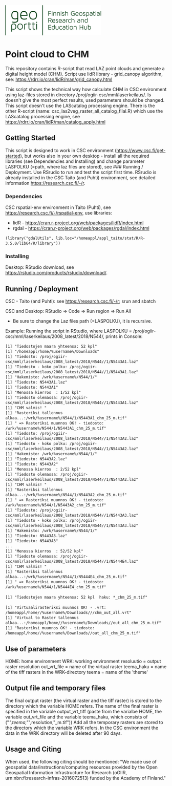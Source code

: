 <img src="https://github.com/geoportti/Logos/blob/master/geoportti_logo_300px.png">

# Point cloud to CHM

This repository contains R-script that read LAZ point clouds and generate a digital height model (CHM). Script use lidR library - grid_canopy algorithm, see: https://rdrr.io/cran/lidR/man/grid_canopy.html

This script shows the technical way how calculate CHM in CSC environment using laz-files stored in directory /proj/ogiir-csc/mml/laserkeilaus/. Is doesn't give the most perfect results, used parameters should be changed. 
This script doesn't use the LAScatalog processing engine. There is the other R-script (name: csc_las2veg_raster_all_catalog_filal.R) which use the LAScatalog processing engine, see https://rdrr.io/cran/lidR/man/catalog_apply.html

## Getting Started

This script is designed to work in CSC environment (https://www.csc.fi/get-started), but works also in your own desktop -  install all the required libraries (see Dependencies and Installing) and change parameter LASPOLKU (=path, where laz files are stored), see ### Running / Deployment.
Use RSrudio to run and test the script first time. RSrudio is already installed in the CSC Taito (and Puhti) environment, see detailed information https://research.csc.fi/-/r.

### Dependencies

CSC rspatial-env environment in Taito (Puhti), see https://research.csc.fi/-/rspatial-env, use libraries:
- lidR - https://cran.r-project.org/web/packages/lidR/index.html
- rgdal - https://cran.r-project.org/web/packages/rgdal/index.html
```
(library("gdalUtils", lib.loc="/homeappl/appl_taito/stat/R/R-3.5.0/lib64/R/library"))
```

### Installing

Desktop: RStudio download, see https://rstudio.com/products/rstudio/download/.

## Running / Deployment

CSC - Taito (and Puhti): see https://research.csc.fi/-/r; srun and sbatch

CSC and Desktop: RStudio => Code => Run region => Run All 
- Be sure to change the Laz files path (=LASPOLKU), it is recursive.

Example: Running the script in RStudio, where LASPOLKU = /proj/ogiir-csc/mml/laserkeilaus/2008_latest/2018/N544/, prints in Console:

    [1] "Tiedostojen maara yhteensa: 52 kpl"
    [1] "/homeappl/home/%username%/Downloads"
    [1] "Tiedosto: /proj/ogiir-csc/mml/laserkeilaus/2008_latest/2018/N544//1/N5443A1.laz"
    [1] "Tiedosto - koko polku: /proj/ogiir-csc/mml/laserkeilaus/2008_latest/2018/N544//1/N5443A1.laz"
    [1] "Hakemisto: /wrk/%username%/N544/1/"
    [1] "Tiedosto: N5443A1.laz"
    [1] "Tiedosto: N5443A1"
    [1] "Menossa kierros  : 1/52 kpl"
    [1] "Tiedosto olemassa: /proj/ogiir-csc/mml/laserkeilaus/2008_latest/2018/N544//1/N5443A1.laz"
    [1] "CHM valmis! "
    [1] "Rasteriksi tallennus alkaa...:/wrk/%username%/N544/1/N5443A1_chm_25_m.tif"
    [1] " => Rasteriksi muunnos OK! - tiedosto: /wrk/%username%/N544/1/N5443A1_chm_25_m.tif"
    [1] "Tiedosto: /proj/ogiir-csc/mml/laserkeilaus/2008_latest/2018/N544//1/N5443A2.laz"
    [1] "Tiedosto - koko polku: /proj/ogiir-csc/mml/laserkeilaus/2008_latest/2018/N544//1/N5443A2.laz"
    [1] "Hakemisto: /wrk/%username%/N544/1/"
    [1] "Tiedosto: N5443A2.laz"
    [1] "Tiedosto: N5443A2"
    [1] "Menossa kierros  : 2/52 kpl"
    [1] "Tiedosto olemassa: /proj/ogiir-csc/mml/laserkeilaus/2008_latest/2018/N544//1/N5443A2.laz"
    [1] "CHM valmis! "
    [1] "Rasteriksi tallennus alkaa...:/wrk/%username%/N544/1/N5443A2_chm_25_m.tif"
    [1] " => Rasteriksi muunnos OK! - tiedosto: /wrk/%username%/N544/1/N5443A2_chm_25_m.tif"
    [1] "Tiedosto: /proj/ogiir-csc/mml/laserkeilaus/2008_latest/2018/N544//1/N5443A3.laz"
    [1] "Tiedosto - koko polku: /proj/ogiir-csc/mml/laserkeilaus/2008_latest/2018/N544//1/N5443A3.laz"
    [1] "Hakemisto: /wrk/%username%/N544/1/"
    [1] "Tiedosto: N5443A3.laz"
    [1] "Tiedosto: N5443A3"
    ...
    [1] "Menossa kierros  : 52/52 kpl"
    [1] "Tiedosto olemassa: /proj/ogiir-csc/mml/laserkeilaus/2008_latest/2018/N544//1/N5444E4.laz"
    [1] "CHM valmis! "
    [1] "Rasteriksi tallennus alkaa...:/wrk/%username%/N544/1/N5444E4_chm_25_m.tif"
    [1] " => Rasteriksi muunnos OK! - tiedosto: /wrk/%username%/N544/1/N5444E4_chm_25_m.tif"

    [1] "Tiedostojen maara yhteensa: 52 kpl  haku: *_chm_25_m.tif"

    [1] "Virtuaalirasteriksi muunnos OK! - .vrt: /homeappl/home//%username%/Downloads///chm_out_all.vrt"
    [1] "Virtual to Raster tallennus alkaa...:/homeappl/home//%username%/Downloads//out_all_chm_25_m.tif"
    [1] "Rasteriksi muunnos OK! - tiedosto: /homeappl/home//%username%/Downloads//out_all_chm_25_m.tif"

## Use of parameters

HOME: home environment
WRK: working environment
resoluutio = output raster resolution
out_vrt_file = name of the virtual raster
teema_haku = name of the tiff rasters in the WRK-directory
teema = name of the 'theme'

## Output file and temporary files

The final output raster (the virtual raster and the tiff raster) is stored to the directory which the variable HOME refers. The name of the final raster is specified in the variable output_vrt_tiff (paste from the varialbe HOME, the variable out_vrt_file and the variable teema_haku, which consists of ("_",teema,"_",resolution,"_m.tif"))
Add all the temporary rasters are stored to the directory which the variable WRK refers. In the CSC environment the data in the WRK directory will be deleted after 90 days.

## Usage and Citing

When used, the following citing should be mentioned: "We made use of geospatial
data/instructions/computing resources provided by the Open Geospatial
Information Infrastructure for Research (oGIIR,
urn:nbn:fi:research-infras-2016072513) funded by the Academy of Finland."



